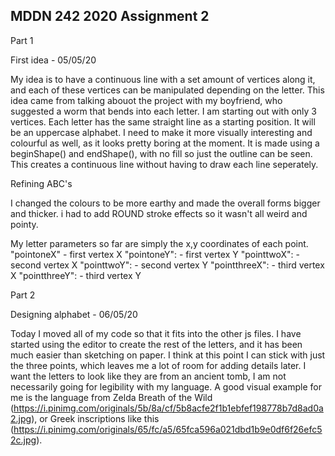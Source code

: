## MDDN 242 2020 Assignment 2

Part 1

First idea - 05/05/20

My idea is to have a continuous line with a set amount of vertices along it, and each of these vertices can be manipulated depending on the letter. This idea came from talking abouot the project with my boyfriend, who suggested a worm that bends into each letter. I am starting out with only 3 vertices. Each letter has the same straight line as a starting position. It will be an uppercase alphabet. I need to make it more visually interesting and colourful as well, as it looks pretty boring at the moment. 
It is made using a beginShape() and endShape(), with no fill so just the outline can be seen. This creates a continuous line without having to draw each line seperately.

Refining ABC's 

I changed the colours to be more earthy and made the overall forms bigger and thicker. i had to add ROUND stroke effects so it wasn't all weird and pointy. 

My letter parameters so far are simply the x,y coordinates of each point.
  "pointoneX" - first vertex X
  "pointoneY": - first vertex Y
  "pointtwoX": - second vertex X
  "pointtwoY": - second vertex Y
  "pointthreeX": - third vertex X
  "pointthreeY": - third vertex Y

 Part 2 

 Designing alphabet - 06/05/20

 Today I moved all of my code so that it fits into the other js files. I have started using the editor to create the rest of the letters,  and it has been much easier than sketching on paper. I think at this point I can stick with just the three points, which leaves me a lot of room for adding details later. I want the letters to look like they are from an ancient tomb, I am not necessarily going for legibility with my language. A good visual example for me is the language from Zelda Breath of the Wild (https://i.pinimg.com/originals/5b/8a/cf/5b8acfe2f1b1ebfef198778b7d8ad0a2.jpg), or Greek inscriptions like this (https://i.pinimg.com/originals/65/fc/a5/65fca596a021dbd1b9e0df6f26efc52c.jpg).


